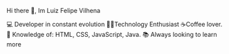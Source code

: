  Hi there 👋, Im Luiz Felipe Vilhena 

💻 Developer in constant evolution 
🐱‍💻Technology Enthusiast 
☕Coffee lover. 
🚀 Knowledge of: HTML, CSS, JavaScript, Java. 
📚 Always looking to learn more
